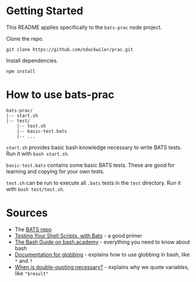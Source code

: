 # Getting Started

This README applies specifically to the `bats-prac` node project.

Clone the repo.

```
git clone https://github.com/nduckwiler/prac.git
```

Install dependencies.

```
npm install
```

# How to use bats-prac
```
bats-prac/
|-- start.sh
|-- test/
    |-- test.sh
    |-- basic-test.bats
    |-- ...
```
`start.sh` provides basic bash knowledge necessary to write BATS tests. Run it with `bash start.sh`.

`basic-test.bats` contains some basic BATS tests. These are good for learning and copying for your own tests.

`test.sh` can be run to execute all `.bats` tests in the `test` directory. Run it with `bash test/test.sh`.

# Sources

- The [BATS repo](https://github.com/sstephenson/bats)
- [Testing Your Shell Scripts, with Bats](https://medium.com/@pimterry/testing-your-shell-scripts-with-bats-abfca9bdc5b9) - a good primer
- [The Bash Guide on bash.academy](http://guide.bash.academy) - everything you need to know about bash
- [Documentation for globbing](http://tldp.org/LDP/abs/html/globbingref.html) - explains how to use globbing in bash, like `*` and `?`
- [When is double-quoting necessary?](https://unix.stackexchange.com/questions/68694/when-is-double-quoting-necessary) - explains why we quote variables, like `"$result"`
